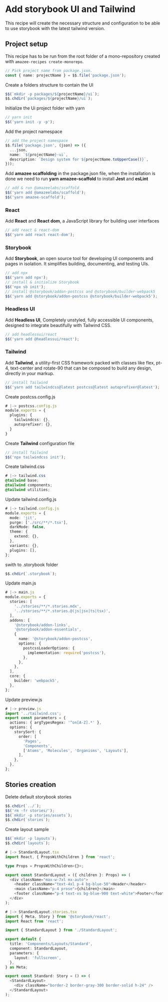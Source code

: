 # Add storybook UI and Tailwind

This recipe will create the necessary structure and configuration to be able to
use storybook with the latest tailwind version.

## Project setup

This recipe has to be run from the root folder of a mono-repository created with
`amazee-recipes create-monorepo`.

```typescript
// Pick project name from package.json.
const { name: projectName } = $$.file('package.json');
```

Create a folders structure to contain the UI

```typescript
$$(`mkdir -p packages/${projectName}/ui`);
$$.chdir(`packages/${projectName}/ui`);
```

Initialize the Ui project folder with yarn

```typescript
// yarn init
$$('yarn init -y -p');
```

Add the project namespace

```typescript
// add the project namespace
$$.file('package.json', (json) => ({
  ...json,
  name: `${projectName}-ui`,
  description: `Design system for ${projectName.toUpperCase()}`,
}));
```

Add **amazee scaffolding** in the package.json file, when the installation is
done we need to run **yarn amazee-scaffold** to install **Jest** and **esLint**

```typescript
// add & run @amazeelabs/scaffold
$$('yarn add @amazeelabs/scaffold');
$$('yarn amazee-scaffold');
```

### React

Add **React** and **React dom**, a JavaScript library for building user
interfaces

```typescript
// add react & react-dom
$$('yarn add react react-dom');
```

### Storybook

Add **Storybook**, an open source tool for developing UI components and pages in
isolation. It simplifies building, documenting, and testing UIs.

```typescript
// add npx
$$('yarn add npx');
// install & initialize Storybook
$$('npx sb init');
// install @storybook/addon-postcss and @storybook/builder-webpack5
$$('yarn add @storybook/addon-postcss @storybook/builder-webpack5');
```

### Headless UI

Add **Headless UI**, Completely unstyled, fully accessible UI components,
designed to integrate beautifully with Tailwind CSS.

```typescript
// add headlessui/react
$$('yarn add @headlessui/react');
```

### Tailwind

Add **Tailwind**, a utility-first CSS framework packed with classes like flex,
pt-4, text-center and rotate-90 that can be composed to build any design,
directly in your markup.

```typescript
// install Tailwind
$$('yarn add tailwindcss@latest postcss@latest autoprefixer@latest');
```

Create postcss.config.js

```typescript
# |-> postcss.config.js
module.exports = {
  plugins: {
    tailwindcss: {},
    autoprefixer: {},
  }
}
```

Create **Tailwind** configuration file

```typescript
// install Tailwind
$$('npx tailwindcss init');
```

Create tailwind.css

```css
# |-> tailwind.css
@tailwind base;
@tailwind components;
@tailwind utilities;
```

Update tailwind.config.js

```typescript
# |-> tailwind.config.js
module.exports = {
  mode: 'jit',
  purge: ['./src/**/*.tsx'],
  darkMode: false,
  theme: {
    extend: {},
  },
  variants: {},
  plugins: [],
};
```

swith to .storybook folder

```typescript
$$.chdir(`.storybook`);
```

Update main.js

```typescript
# |-> main.js
module.exports = {
  stories: [
    '../stories/**/*.stories.mdx',
    '../stories/**/*.stories.@(js|jsx|ts|tsx)',
  ],
  addons: [
    '@storybook/addon-links',
    '@storybook/addon-essentials',
    {
      name: '@storybook/addon-postcss',
      options: {
        postcssLoaderOptions: {
          implementation: require('postcss'),
        },
      },
    },
  ],
  core: {
    builder: 'webpack5',
  },
};
```

Update preview.js

```typescript
# |-> preview.js
import '../tailwind.css';
export const parameters = {
  actions: { argTypesRegex: '^on[A-Z].*' },
  options: {
    storySort: {
      order: [
        'Pages',
        'Components',
        ['Atoms', 'Molecules', 'Organisms', 'Layouts'],
      ],
    },
  },
};
```

## Stories creation

Delete default storybook stories

```typescript
$$.chdir(`../`);
$$('rm -fr stories/');
$$(`mkdir -p stories/assets`);
$$.chdir(`stories`);
```

Create layout sample

```typescript
$$(`mkdir -p layouts`);
$$.chdir(`layouts`);
```

```typescript
# |-> StandardLayout.tsx
import React, { PropsWithChildren } from 'react';

type Props = PropsWithChildren<{}>;

export const StandardLayout = ({ children }: Props) => (
  <div className="max-w-7xl mx-auto">
    <header className="text-4xl p-4 bg-blue-50">Header</header>
    <main className="p-4 prose">{children}</main>
    <footer className="p-4 text-xs bg-blue-900 text-white">Footer</footer>
  </div>
);
```

```typescript
# |-> StandardLayout.stories.tsx
import { Meta, Story } from '@storybook/react';
import React from 'react';

import { StandardLayout } from './StandardLayout';

export default {
  title: 'Components/Layouts/Standard',
  component: StandardLayout,
  parameters: {
    layout: 'fullscreen',
  },
} as Meta;

export const Standard: Story = () => (
  <StandardLayout>
    <div className="border-2 border-gray-300 border-solid h-24" />
  </StandardLayout>
);
```

